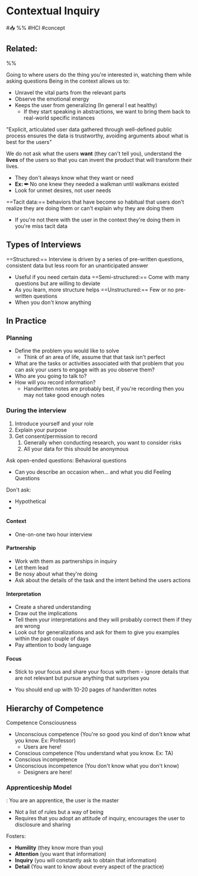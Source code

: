 # Contextual Inquiry
#📥 
%%
#HCI
#concept

**Related:**
-  

%%

Going to where users do the thing you're interested in, watching them while asking questions
Being in the context allows us to:
- Unravel the vital parts from the relevant parts
- Observe the emotional energy
- Keeps the user from generalizing (In general I eat healthy)
	- If they start speaking in abstractions, we want to bring them back to real-world specific instances 

"Explicit, articulated user data gathered through well-defined public process ensures the data is trustworthy, avoiding arguments about what is best for the users"

We do not ask what the users **want** (they can't tell you),  understand the **lives** of the users so that you can invent the product that will transform their lives.
- They don't always know what they want or need
- **Ex: ✏** No one knew they needed a walkman until walkmans existed
- Look for unmet desires, not user needs

==Tacit data:== behaviors that have become so habitual that users don't realize they are doing them or can't explain why they are doing them
- If you're not there with the user in the context they're doing them in you're miss tacit data

## Types of Interviews

==Structured:== Interview is driven by a series of pre-written questions, consistent data but less room for an unanticipated answer
- Useful if you need certain data 
==Semi-structured:== Come with many questions but are willing to deviate 
- As you learn, more structure helps
==Unstructured:== Few or no pre-written questions
- When you don't know anything 

## In Practice 

### Planning
- Define the problem you would like to solve
	- Think of an area of life, assume that that task isn't perfect 
- What are the tasks or activities associated with that problem that you can ask your users to engage with as you observe them?
- Who are you going to talk to?
- How will you record information?
	- Handwritten notes are probably best, if you're recording then you may not take good enough notes


### During the interview
1. Introduce yourself and your role
2. Explain your purpose
3. Get consent/permission to record
	1. Generally when conducting research, you want to consider risks
	2. All your data for this should be anonymous

Ask open-ended questions:
Behavioral questions
- Can you describe an occasion when... and what you did
Feeling Questions

Don't ask:
- Hypothetical
- 

#### Context
- One-on-one two hour interview

#### Partnership
- Work with them as partnerships in inquiry
- Let them lead
- Be nosy about what they're doing
- Ask about the details of the task and the intent behind the users actions

#### Interpretation
- Create a shared understanding
- Draw out the implications
- Tell them your interpretations and they will probably correct them if they are wrong
- Look out for generalizations and ask for them to give you examples within the past couple of days 
- Pay attention to body language

#### Focus
- Stick to your focus and share your focus with them - ignore details that are not relevant but pursue anything that surprises you 

- You should end up with 10-20 pages of handwritten notes

## Hierarchy of Competence
Competence
Consciousness

- Unconscious competence (You're so good you kind of don't know what you know. Ex: Professor)
	- Users are here!
- Conscious competence (You understand what you know. Ex: TA)
- Conscious incompetence 
- Unconscious incompetence (You don't know what you don't know)
	- Designers are here!

### Apprenticeship Model
: You are an apprentice, the user is the master
- Not a list of rules but a way of being
- Requires that you adopt an attitude of inquiry, encourages the user to disclosure and sharing 

Fosters:
- **Humility** (they know more than you)
- **Attention** (you want that information)
- **Inquiry** (you will constantly ask to obtain that information)
- **Detail** (You want to know about every aspect of the practice)